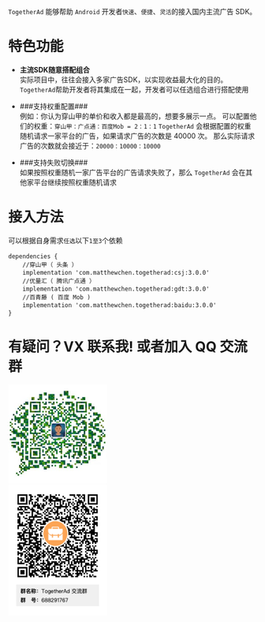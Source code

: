 ``TogetherAd`` 能够帮助 ``Android`` 开发者``快速``、``便捷``、``灵活``的接入国内主流广告 SDK。

# 特色功能
- **主流SDK随意搭配组合**  
实际项目中，往往会接入多家广告SDK，以实现收益最大化的目的。``TogetherAd``帮助开发者将其集成在一起，开发者可以任选组合进行搭配使用

- ###支持权重配置###  
例如：你认为穿山甲的单价和收入都是最高的，想要多展示一点。
可以配置他们的权重：``穿山甲：广点通：百度Mob = 2：1：1``
``TogetherAd`` 会根据配置的权重随机请求一家平台的广告，如果请求广告的次数是 40000 次。
那么实际请求广告的次数就会接近于：``20000：10000：10000``

- ###支持失败切换###    
如果按照权重随机一家广告平台的广告请求失败了，那么 ``TogetherAd`` 会在其他家平台继续按照权重随机请求

# 接入方法
可以根据自身需求``任选``以下``1至3``个依赖

```
dependencies {
    //穿山甲（ 头条 ）
    implementation 'com.matthewchen.togetherad:csj:3.0.0'
    //优量汇（ 腾讯广点通 ）
    implementation 'com.matthewchen.togetherad:gdt:3.0.0'
    //百青藤 ( 百度 Mob )
    implementation 'com.matthewchen.togetherad:baidu:3.0.0'
}
```
# 有疑问？VX 联系我! 或者加入 QQ 交流群
<img src="img/Wechat.jpeg"  height="200" width="200">
</br>
<img src="img/QQ.png"  height="265" width="200">